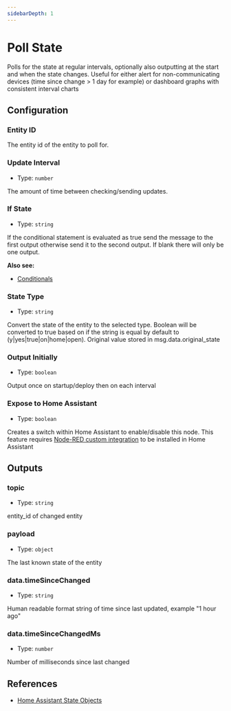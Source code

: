 ```yaml
---
sidebarDepth: 1
---
```


# Poll State

Polls for the state at regular intervals, optionally also outputting at the start and when the state changes. Useful for either alert for non-communicating devices (time since change > 1 day for example) or dashboard graphs with consistent interval charts

## Configuration

### Entity ID <Badge text="required"/>

The entity id of the entity to poll for.

### Update Interval

- Type: `number`

The amount of time between checking/sending updates.

### If State

- Type: `string`

If the conditional statement is evaluated as true send the message to the first output otherwise send it to the second output. If blank there will only be one output.

**Also see:**

- [Conditionals](/guide/conditionals.md)

### State Type

- Type: `string`

Convert the state of the entity to the selected type. Boolean will be converted to true based on if the string is equal by default to (y|yes|true|on|home|open). Original value stored in msg.data.original_state

### Output Initially

- Type: `boolean`

Output once on startup/deploy then on each interval

### Expose to Home Assistant

- Type: `boolean`

Creates a switch within Home Assistant to enable/disable this node. This feature requires [Node-RED custom integration](https://github.com/zachowj/hass-node-red) to be installed in Home Assistant

## Outputs

### topic

- Type: `string`

entity_id of changed entity

### payload

- Type: `object`

The last known state of the entity

### data.timeSinceChanged

- Type: `string`

Human readable format string of time since last updated, example "1 hour ago"

### data.timeSinceChangedMs

- Type: `number`

Number of milliseconds since last changed

## References

- [Home Assistant State Objects](https://home-assistant.io/docs/configuration/state_object/)
